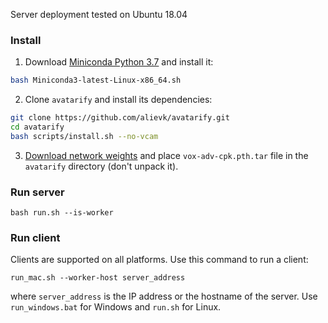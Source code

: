 Server deployment tested on Ubuntu 18.04

### Install

1. Download [Miniconda Python 3.7](https://docs.conda.io/en/latest/miniconda.html#linux-installers) and install it:
```bash
bash Miniconda3-latest-Linux-x86_64.sh
```
2. Clone `avatarify` and install its dependencies:
```bash
git clone https://github.com/alievk/avatarify.git
cd avatarify
bash scripts/install.sh --no-vcam
```
3. [Download network weights](#download-network-weights) and place `vox-adv-cpk.pth.tar` file in the `avatarify` directory (don't unpack it).

### Run server

```
bash run.sh --is-worker
```

### Run client

Clients are supported on all platforms. Use this command to run a client:
```
run_mac.sh --worker-host server_address
```
where `server_address` is the IP address or the hostname of the server. Use `run_windows.bat` for Windows and `run.sh` for Linux.